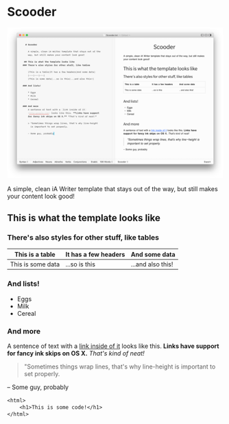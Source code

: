 # Scooder

![Screenshot of template](screenshot.png)

A simple, clean iA Writer template that stays out of the way, but still makes your content look good!

## This is what the template looks like

### There's also styles for other stuff, like tables

| This is a table   | It has a few headers | And some data     |
| ----------------- | -------------------- | ----------------- |
| This is some data | ...so is this        | ...and also this! |

### And lists!

* Eggs
* Milk
* Cereal

### And more

A sentence of text with a [link inside of it](http:google.com) looks like this. **Links have support for fancy ink skips on OS X.** _That's kind of neat!_

> "Sometimes things wrap lines, that's why line-height is important to set properly.

– Some guy, probably

```
<html>
	<h1>This is some code!</h1>
</html>
```
